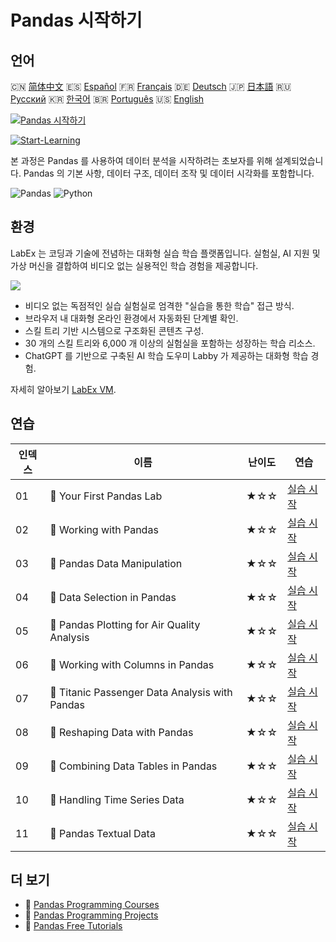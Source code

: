 # Pandas 시작하기

## 언어

🇨🇳 [简体中文](README_zh.md) 🇪🇸 [Español](README_es.md) 🇫🇷 [Français](README_fr.md) 🇩🇪 [Deutsch](README_de.md) 🇯🇵 [日本語](README_ja.md) 🇷🇺 [Русский](README_ru.md) 🇰🇷 [한국어](README_ko.md) 🇧🇷 [Português](README_pt.md) 🇺🇸 [English](README.md) 

[![Pandas 시작하기](https://cover-creator.labex.io/quick-start-with-pandas.png?lang=ko)](https://labex.io/ko/courses/quick-start-with-pandas)

[![Start-Learning](https://img.shields.io/badge/Start-Learning-whitesmoke?style=for-the-badge)](https://labex.io/ko/courses/quick-start-with-pandas)

본 과정은 Pandas 를 사용하여 데이터 분석을 시작하려는 초보자를 위해 설계되었습니다. Pandas 의 기본 사항, 데이터 구조, 데이터 조작 및 데이터 시각화를 포함합니다.

![Pandas](https://img.shields.io/badge/Pandas-whitesmoke?style=for-the-badge&logo=pandas)
![Python](https://img.shields.io/badge/Python-whitesmoke?style=for-the-badge&logo=python)


## 환경

LabEx 는 코딩과 기술에 전념하는 대화형 실습 학습 플랫폼입니다. 실험실, AI 지원 및 가상 머신을 결합하여 비디오 없는 실용적인 학습 경험을 제공합니다.

![](https://tutorial-screenshot.getvm.io/images/vm-1725247253.png)

- 비디오 없는 독점적인 실습 실험실로 엄격한 "실습을 통한 학습" 접근 방식.
- 브라우저 내 대화형 온라인 환경에서 자동화된 단계별 확인.
- 스킬 트리 기반 시스템으로 구조화된 콘텐츠 구성.
- 30 개의 스킬 트리와 6,000 개 이상의 실험실을 포함하는 성장하는 학습 리소스.
- ChatGPT 를 기반으로 구축된 AI 학습 도우미 Labby 가 제공하는 대화형 학습 경험.

자세히 알아보기 [LabEx VM](https://support.labex.io/using-labex/virtual-machine).

## 연습

|   인덱스 | 이름                                           | 난이도   | 연습                                                                                                                           |
|----------|------------------------------------------------|----------|--------------------------------------------------------------------------------------------------------------------------------|
|       01 | 📖 Your First Pandas Lab                       | ★☆☆      | <a target='_blank' href='https://labex.io/ko/tutorials/pandas-your-first-pandas-lab-92727'>실습 시작</a>                       |
|       02 | 📖 Working with Pandas                         | ★☆☆      | <a target='_blank' href='https://labex.io/ko/tutorials/python-working-with-pandas-65430'>실습 시작</a>                         |
|       03 | 📖 Pandas Data Manipulation                    | ★☆☆      | <a target='_blank' href='https://labex.io/ko/tutorials/python-pandas-data-manipulation-65431'>실습 시작</a>                    |
|       04 | 📖 Data Selection in Pandas                    | ★☆☆      | <a target='_blank' href='https://labex.io/ko/tutorials/python-data-selection-in-pandas-65432'>실습 시작</a>                    |
|       05 | 📖 Pandas Plotting for Air Quality Analysis    | ★☆☆      | <a target='_blank' href='https://labex.io/ko/tutorials/python-pandas-plotting-for-air-quality-analysis-65433'>실습 시작</a>    |
|       06 | 📖 Working with Columns in Pandas              | ★☆☆      | <a target='_blank' href='https://labex.io/ko/tutorials/python-working-with-columns-in-pandas-65434'>실습 시작</a>              |
|       07 | 📖 Titanic Passenger Data Analysis with Pandas | ★☆☆      | <a target='_blank' href='https://labex.io/ko/tutorials/python-titanic-passenger-data-analysis-with-pandas-65435'>실습 시작</a> |
|       08 | 📖 Reshaping Data with Pandas                  | ★☆☆      | <a target='_blank' href='https://labex.io/ko/tutorials/python-reshaping-data-with-pandas-65436'>실습 시작</a>                  |
|       09 | 📖 Combining Data Tables in Pandas             | ★☆☆      | <a target='_blank' href='https://labex.io/ko/tutorials/python-combining-data-tables-in-pandas-65437'>실습 시작</a>             |
|       10 | 📖 Handling Time Series Data                   | ★☆☆      | <a target='_blank' href='https://labex.io/ko/tutorials/python-handling-time-series-data-65438'>실습 시작</a>                   |
|       11 | 📖 Pandas Textual Data                         | ★☆☆      | <a target='_blank' href='https://labex.io/ko/tutorials/python-pandas-textual-data-65439'>실습 시작</a>                         |

## 더 보기

- 🔗 [Pandas Programming Courses](https://github.com/labex-labs/awesome-programming-courses)
- 🔗 [Pandas Programming Projects](https://github.com/labex-labs/awesome-programming-projects)
- 🔗 [Pandas Free Tutorials](https://github.com/labex-labs/pandas-free-tutorials)

